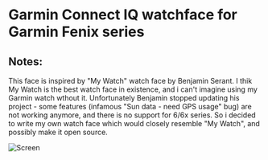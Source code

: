 Garmin Connect IQ watchface for Garmin Fenix series
===============


Notes:
------

This face is inspired by "My Watch" watch face by Benjamin Serant. I thik My Watch is the best watch face in existence, and i can't imagine using my Garmin watch wthout it. Unfortunately Benjamin stopped updating his project - some features (infamous "Sun data - need GPS usage" bug) are not working anymore, and there is no support for 6/6x series. So i decided to write my own watch face which would closely resemble "My Watch", and possibly make it open source.

![Screen](/Screenshot.jpg?raw=true "Screen")
